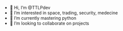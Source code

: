 - 👋 Hi, I’m @TTLPdev
- 👀 I’m interested in space, trading, security, medecine
- 🌱 I’m currently mastering python
- 💞️ I’m looking to collaborate on projects

<!---
TTLPdev/TTLPdev is a ✨ special ✨ repository because its `README.md` (this file) appears on your GitHub profile.
You can click the Preview link to take a look at your changes.
--->
